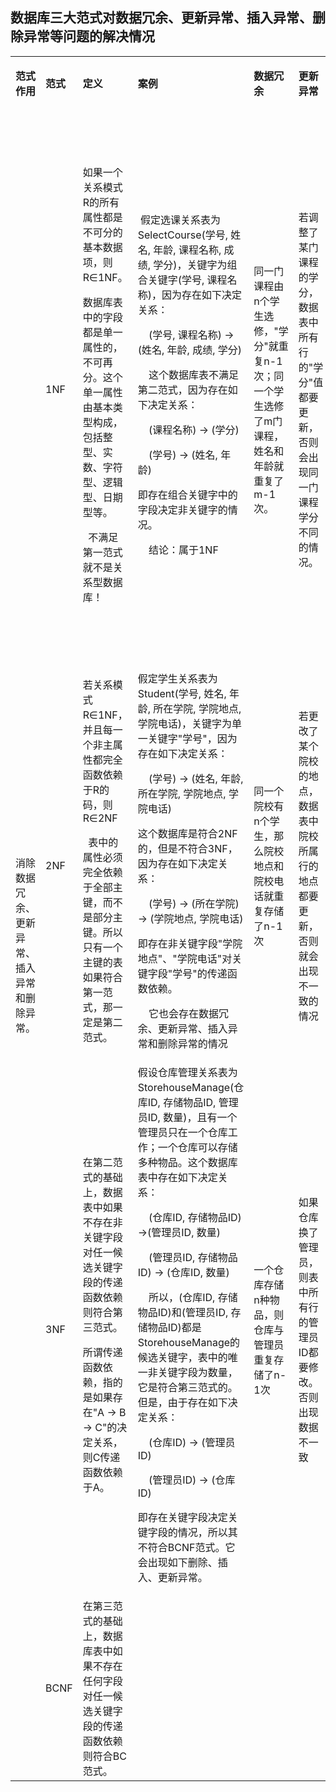 ## 数据库三大范式对数据冗余、更新异常、插入异常、删除异常等问题的解决情况



<table><tbody><tr><td><p><span><strong>范式作用</strong></span></p></td><td><span><strong>范式</strong></span></td><td><span><strong>定义</strong></span></td><td><span><strong>案例</strong></span></td><td><span><strong>数据冗余</strong></span></td><td><span><strong>更新异常</strong></span></td><td><span><strong>插入异常</strong></span></td><td><span><strong>删除异常</strong></span></td><td><span><strong>解决异常方案</strong></span></td></tr><tr><td rowspan="4"><span>消除数据冗余、更新异常、插入异常和删除异常。</span></td><td><span>1NF</span></td><td><span>如果一个关系模式R的所有属性都是不可分的基本数据项，则R∈1NF。<p>数据库表中的字段都是单一属性的，不可再分。这个单一属性由基本类型构成，包括整型、实数、字符型、逻辑型、日期型等。</p><p>&nbsp; 不满足第一范式就不是关系型数据库！</p></span></td><td><span>&nbsp;假定选课关系表为SelectCourse(学号, 姓名, 年龄, 课程名称, 成绩, 学分)，关键字为组合关键字(学号, 课程名称)，因为存在如下决定关系：<p>&nbsp;&nbsp;&nbsp; (学号, 课程名称) → (姓名, 年龄, 成绩, 学分)</p><p>&nbsp;&nbsp;&nbsp; 这个数据库表不满足第二范式，因为存在如下决定关系：</p><p>&nbsp;&nbsp;&nbsp; (课程名称) → (学分)</p><p>&nbsp;&nbsp;&nbsp; (学号) → (姓名, 年龄)</p><p>即存在组合关键字中的字段决定非关键字的情况。</p><p>&nbsp;&nbsp;&nbsp; 结论：属于1NF</p></span></td><td><span>同一门课程由n个学生选修，"学分"就重复n-1次；同一个学生选修了m门课程，姓名和年龄就重复了m-1次。</span></td><td><span>若调整了某门课程的学分，数据表中所有行的"学分"值都要更新，否则会出现同一门课程学分不同的情况。</span></td><td><span>假设要开设一门新的课程，暂时还没有人选修。这样，由于还没有"学号"关键字，课程名称和学分也无法记录入数据库。</span></td><td><span>假设一批学生已经完成课程的选修，这些选修记录就应该从数据库表中删除。但是，与此同时，课程名称和学分信息也被删除了。很显然，这也会导致插入异常。</span></td><td><span>把选课关系表SelectCourse改为如下三个表：<p>&nbsp;&nbsp;&nbsp; 学生：Student(学号, 姓名, 年龄)；</p><p>&nbsp;&nbsp;&nbsp; 课程：Course(课程名称, 学分)；</p><p>&nbsp;&nbsp;&nbsp; 选课关系：SelectCourse(学号, 课程名称, 成绩)。</p><p>&nbsp;&nbsp;&nbsp; 这样的数据库表是符合第二范式的，消除了数据冗余、更新异常、插入异常和删除异常。</p><p>&nbsp;&nbsp;&nbsp; 另外，所有单关键字的数据库表都符合第二范式，因为不可能存在组合关键字。</p></span></td></tr><tr><td><span>2NF</span></td><td><span>若关系模式R∈1NF，并且每一个非主属性都完全函数依赖于R的码，则R∈2NF<p>&nbsp; 表中的属性必须完全依赖于全部主键，而不是部分主键。所以只有一个主键的表如果符合第一范式，那一定是第二范式。</p></span></td><td><span>假定学生关系表为Student(学号, 姓名, 年龄, 所在学院, 学院地点, 学院电话)，关键字为单一关键字"学号"，因为存在如下决定关系：<p>&nbsp;&nbsp;&nbsp; (学号) → (姓名, 年龄, 所在学院, 学院地点, 学院电话)</p><p>这个数据库是符合2NF的，但是不符合3NF，因为存在如下决定关系：</p><p>&nbsp;&nbsp;&nbsp; (学号) → (所在学院) → (学院地点, 学院电话)</p><p>即存在非关键字段"学院地点"、"学院电话"对关键字段"学号"的传递函数依赖。</p><p>&nbsp;&nbsp;&nbsp; 它也会存在数据冗余、更新异常、插入异常和删除异常的情况</p></span></td><td><span>同一个院校有n个学生，那么院校地点和院校电话就重复存储了n-1次</span></td><td><span>若更改了某个院校的地点，数据表中院校所属行的地点都要更新，否则就会出现不一致的情况</span></td><td><span>如果某个新的院校里没有学生，那么久无法将该院校插入数据库</span></td><td><span>如果删除了一个院校的所有学生，那么该院校也将被删除掉</span></td><td><span>&nbsp;把学生关系表分为如下两个表：<p>&nbsp;&nbsp;&nbsp; 学生：(学号, 姓名, 年龄, 所在学院)；</p><p>&nbsp;&nbsp;&nbsp; 学院：(学院, 地点, 电话)。</p><p>这样的数据库表是符合第三范式的，消除了数据冗余、更新异常、插入异常和删除异常。</p></span></td></tr><tr><td><span>3NF</span></td><td><span>在第二范式的基础上，数据表中如果不存在非关键字段对任一候选关键字段的传递函数依赖则符合第三范式。<p>所谓传递函数依赖，指的是如果存在"A → B → C"的决定关系，则C传递函数依赖于A。</p></span></td><td><span>假设仓库管理关系表为StorehouseManage(仓库ID, 存储物品ID, 管理员ID, 数量)，且有一个管理员只在一个仓库工作；一个仓库可以存储多种物品。这个数据库表中存在如下决定关系：<p>&nbsp;&nbsp;&nbsp; (仓库ID, 存储物品ID) →(管理员ID, 数量)</p><p>&nbsp;&nbsp;&nbsp; (管理员ID, 存储物品ID) → (仓库ID, 数量)</p><p>&nbsp;&nbsp;&nbsp; 所以，(仓库ID, 存储物品ID)和(管理员ID, 存储物品ID)都是StorehouseManage的候选关键字，表中的唯一非关键字段为数量，它是符合第三范式的。但是，由于存在如下决定关系：</p><p>&nbsp;&nbsp;&nbsp; (仓库ID) → (管理员ID)</p><p>&nbsp;&nbsp;&nbsp; (管理员ID) → (仓库ID)</p><p>即存在关键字段决定关键字段的情况，所以其不符合BCNF范式。它会出现如下删除、插入、更新异常。</p></span></td><td><span>一个仓库存储n种物品，则仓库与管理员重复存储了n-1次</span></td><td><span>如果仓库换了管理员，则表中所有行的管理员ID都要修改。否则出现数据不一致</span></td><td><span>如果新建了一个仓库，但是它没有存储物资，那么就无法插入表</span></td><td><span>如果一个仓库下存储的物资都被删除了，那么仓库也将被删除掉</span></td><td><span>&nbsp;把仓库管理关系表分解为二个关系表：<p>&nbsp;&nbsp;&nbsp; 仓库管理：StorehouseManage(仓库ID, 管理员ID)；</p><p>&nbsp;&nbsp;&nbsp; 仓库：Storehouse(仓库ID, 存储物品ID, 数量)。</p><p>&nbsp;&nbsp;&nbsp; 这样的数据库表是符合BCNF范式的，消除了删除异常、插入异常和更新异常。</p></span></td></tr><tr><td><span>BCNF</span></td><td><span>在第三范式的基础上，数据库表中如果不存在任何字段对任一候选关键字段的传递函数依赖则符合BC范式。</span></td><td></td><td></td><td></td><td></td><td></td><td></td></tr></tbody></table>